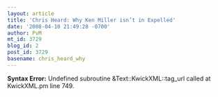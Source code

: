 ```yaml
---
layout: article
title: 'Chris Heard: Why Ken Miller isn’t in Expelled'
date: '2008-04-10 21:49:28 -0700'
author: PvM
mt_id: 3729
blog_id: 2
post_id: 3729
basename: chris_heard_why
---
```

<p><strong>Syntax Error:</strong> Undefined subroutine &Text::KwickXML::tag_url called at KwickXML.pm line 749.
</p>

